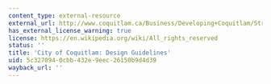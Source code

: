 ```yaml
---
content_type: external-resource
external_url: http://www.coquitlam.ca/Business/Developing+Coquitlam/Strategic+Plans/Design+Guidelines.htm
has_external_license_warning: true
license: https://en.wikipedia.org/wiki/All_rights_reserved
status: ''
title: 'City of Coquitlam: Design Guidelines'
uid: 5c327094-0cbb-432e-9eec-26150b9d4d39
wayback_url: ''
---
```

